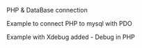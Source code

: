 PHP & DataBase connection

Example to connect PHP to mysql with PDO

Example with Xdebug added - Debug in PHP
